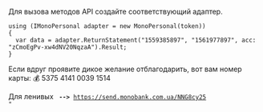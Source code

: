 Для вызова методов API создайте соответствующий адаптер.


```
using (IMonoPersonal adapter = new MonoPersonal(token))
{  
  var data = adapter.ReturnStatement("1559385897", "1561977897", acc: "zCmoEgPv-xw4dNV20NqzaA").Result;    
}
  ```
  


Если вдруг проявите дикое желание отблагодарить, вот вам номер карты:
💰 5375 4141 0039 1514

Для ленивых <code> <b>--></b> https://send.monobank.com.ua/NNG8cy25 "</code>
